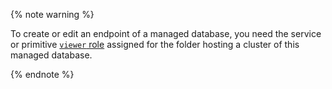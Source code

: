 {% note warning %}

To create or edit an endpoint of a managed database, you need the service or primitive [`viewer` role](../../iam/roles-reference.md#viewer) assigned for the folder hosting a cluster of this managed database.

{% endnote %}